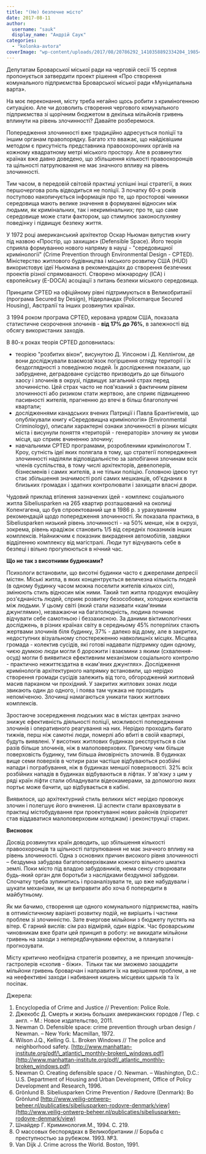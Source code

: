 ```yaml
---
title: "(Не) безпечне місто"
date: 2017-08-11
author: 
  username: "sauk"
  display_name: "Андрій Саук"
categories: 
  - "kolonka-avtora"
coverImage: "wp-content/uploads/2017/08/20786292_1410358892334204_1985412578_n.jpg"
---
```


Депутатам Броварської міської ради на черговій сесії 15 серпня пропонується затвердити проект рішення «Про створення комунального підприємства Броварської міської ради «Муніципальна варта».

На моє переконання, місту треба негайно щось робити з криміногенною ситуацією. Але чи дозволить створення чергового комунального підприємства зі щорічним бюджетом в декілька мільйонів гривень вплинути на рівень злочинності? Давайте розберемося.

Попередження злочинності вже традиційно адресується поліції та іншим органам правопорядку. Багато хто вважає, що найдієвішим методом є присутність представника правоохоронних органів на кожному квадратному метрі міського простору. Але в розвинутих країнах вже давно доведено, що збільшення кількості правоохоронців та щільності патрулювання не має значного впливу на рівень злочинності.

Тим часом, в передовій світовій практиці успішні інші стратегії, в яких першочергова роль відводиться не поліції. З початку 60-х років поступово накопичується інформація про те, що просторові чинники середовища мають велике значення в формуванні відносин між людьми, як кримінальних, так і некримінальних; про те, що саме середовище може стати фактором, що стимулює законослухняну поведінку і підвищує безпеку життя.

У 1972 році американський архітектор Оскар Ньюман випустив книгу під назвою «Простір, що захищає» (Defensible Space). Його теорія сприяла формуванню нового напряму в науці - "середовищної кримінології" (Crime Prevention through Environmental Design - CPTED). Міністерство житлового будівництва і міського розвитку США (HUD) використовує ідеї Ньюмана в рекомендаціях до створення безпечних проектів різної спрямованості. Створено міжнародну (ICA) і європейську (E-DOCA) асоціації з питань безпеки міського середовища.

Принципи CPTED на офіційному рівні підтримуються в Великобританії (програма Secured by Design), Нідерландах (Policemarque Secured Housing), Австралії та інших розвинутих країнах.

З 1994 роком програма CPTED, керована урядом США, показала статистичне скорочення злочинів - **від 17% до 76%**, в залежності від обсягу використаних заходів.

В 80-х роках теорія CPTED доповнилась:

- теорією "розбитих вікон", висунутою Д. Уілсоном і Д. Келлінгом, де вони досліджували взаємозв'язок погіршення огляду території і їх бездоглядності з поведінкою людей. Їх дослідження показали, що забруднене, деградоване сусідство призводить до ще більшого хаосу і злочинів в окрузі, підвищує загальний страх перед злочинністю. Цей страх часто не пов'язаний з фактичним рівнем злочинності або ризиком стати жертвою, але сприяє підвищенню пасивності жителів, прагненню до втечі в більш благополучні квартали;
- дослідженнями канадських вчених Патриції і Павла Брантінгемів, що опублікували книгу «Середовищна кримінологія» (Environmental Criminology), описали характерні ознаки злочинності в різних місцях міста і висунули поняття «територій - генераторів» злочину як умови місця, що сприяє вчиненню злочину;
- навчальними CPTED програмами, розробленими кримінологом Т. Кроу, сутність ідеї яких полягала в тому, що стратегії попередження злочинності наділяли відповідальністю за запобігання злочинам всіх членів суспільства, в тому числі архітекторів, девелоперів, бізнесменів і самих жителів, а не тільки поліцію. Головною ідеєю тут стає збільшення значимості ролі самих мешканців, об'єднаних в близьких громадах і здатних контролювати і захищати власні двори.

Чудовий приклад втілення зазначених ідей - комплекс соціального житла Sibeliusparken на 265 квартир розташований на околиці Копенгагена, що був спроектований ще в 1986 р. з урахуванням рекомендацій щодо попередження злочинності. Як показала практика, в Sibeliusparken низький рівень злочинності - на 50% менше, ніж в окрузі, зокрема, рівень крадіжок становить 1/5 від середніх показників інших комплексів. Найнижчим є показник викрадення автомобілів, завдяки відділенню комплексу від магістралі. Люди тут відчувають себе в безпеці і вільно прогулюються в нічний час.

**Що не так з висотними будинками?**

Психологи встановили, що висотні будинки часто є джерелами депресії містян. Міські житла, в яких концентрується величезна кількість людей (в одному будинку часом можна поселити жителів кількох сіл), змінюють стиль відносин між ними. Такий тип житла продукує емоційну роз'єднаність людей, сприяє розвитку безособових, холодних контактів між людьми. У цьому світі (який стали називати «кам'яними джунглями»), незважаючи на багатолюдність, людина починає відчувати себе самотньою і беззахисною. За даними віктимологічних досліджень, в різних країнах світу в середньому 45% потерпілих стають жертвами злочинів біля будинку, 37% - далеко від дому, але в закритих, недоступних візуальному спостереженню навколишніх місцях. Місцева громада - колектив сусідів, які готові надавати підтримку один одному, чиєю думкою люди могли б дорожити і взаємини з якими (схвалення-осуд) могли б виявитися ефективним механізмом соціального контролю - практично нежиттєздатна в «кам'яних джунглях». Дослідження кримінологів архітектурного напрямку встановили, що нерідко створення громади сусідів залежить від того, обгороджений житловий масив парканом чи прохідний. У закритих житлових зонах люди звикають один до одного, і поява там чужака не проходить непоміченою. Злочинці намагаються уникати таких житлових комплексів.

Зростаюче зосередження людських мас в містах центрах значно знижує ефективність діяльності поліції, можливості попередження злочинів і оперативного реагування на них. Нерідко проходить багато тижнів, перш ніж самотні люди, померлі або вбиті в своїй квартирі, будуть виявлені. У висотних житлових будинках реєструється в сім разів більше злочинів, ніж в малоповерхових. Причому чим більше поверховість будинку, тим більша ймовірність злочинів. В будинках вище семи поверхів в чотири рази частіше відбуваються розбійні напади і пограбування, ніж в будинках меншої поверховості. 32% всіх розбійних нападів в будинках відбуваються в ліфтах. У зв'язку з цим у ряді країн ліфти стали обладнувати відеокамерами, за допомогою яких портьє може бачити, що відбувається в кабіні. 

Виявилося, що архітектурний стиль великих міст нерідко провокує злочин і полегшує його вчинення. Ці аспекти стали враховувати в практиці містобудування при проектуванні нових районів (пріоритет став віддаватися малоповерховим котеджам) і реконструкції старих.

**Висновок**

Досвід розвинутих країн доводить, що збільшення кількості правоохоронців та щільності патрулювання не має значного впливу на рівень злочинності. Одна з основних причин високого рівня злочинності – бездумна забудова багатоповерхівками кожного вільного шматка землі. Поки місто під владою забудовників, нема сенсу створювати будь-який орган для боротьби з наслідками бездумної забудови. Спочатку треба зупинитись і проаналізувати те, що вже набудували і шукати механізми, як це виправити або хоча б попередити в майбутньому.

Як ми бачимо, створення ще одного комунального підприємства, навіть в оптимістичному варіанті розвитку подій, не вирішить і частини проблем зі злочинністю. Зате вчергове мільйони з бюджету пустять на вітер. Є гарний вислів: сім раз відміряй, один відріж. Час броварським чиновникам вже брати цей принцип в роботу: не викидати мільйони гривень на заходи з непередбачуваним ефектом, а планувати і прогнозувати.  

Місту критично необхідна стратегія розвитку, а не принцип злочинців-гастролерів «схопив - біжи».  Тільки так ми зможемо заощадити мільйони гривень броварчан і направити їх на вирішення проблем, а не на неефективні заходи і набивання кишень місцевих царьків та їх посіпак.

Джерела:

1. Encyclopedia of Crime and Justice // Prevention: Police Role.
2. Джекобс Д. Смерть и жизнь больших американских городов / Пер. с англ. – М.: Новое издательство, 2011.
3. Newman O. Defensible space: crime prevention through urban design / Newman. – New York: Macmillan, 1972.
4. Wilson J.Q., Kelling G. L. Broken Windows // The police and neighborhood safety. [http://www.manhattan-institute.org/pdf/\_atlantic\_monthly-broken\_windows.pdf](http://www.manhattan-institute.org/pdf/_atlantic_monthly-broken_windows.pdf)
5. Newman O. Creating defensible space / O. Newman. – Washington, D.C.: U.S. Department of Housing and Urban Development, Office of Policy Development and Research, 1996.
6. Grönlund B. Sibeliusparken Crime Prevention / Rødovre (Denmark): Bo Grönlund [http://www.veilig-ontwerp-beheer.nl/publicaties/sibeliusparken-rodovre-denmark/view](http://www.veilig-ontwerp-beheer.nl/publicaties/sibeliusparken-rodovre-denmark/view)
7. Шнайдер Г. Криминология.М., 1994. С. 219.
8. О массовых беспорядках в Великобритании // Борьба с преступностью за рубежом. 1993. №3.
9. Van Dijk J. Crime across the World. Boston, 1991.
